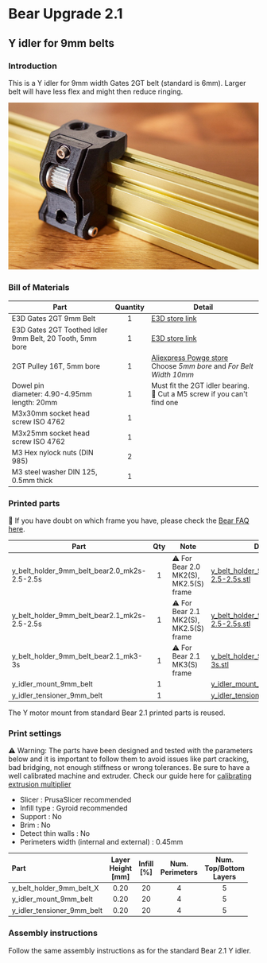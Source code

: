 # Bear Upgrade 2.1

## Y idler for 9mm belts

### Introduction

This is a Y idler for 9mm width Gates 2GT belt (standard is 6mm). Larger belt will have less flex and might then reduce ringing.

![Y idler for 9mm 2GT belt](y_idler_9mm_belt.jpg)

### Bill of Materials

| Part     | Quantity | Detail |
|----------|:--------:|--------|
| E3D Gates 2GT 9mm Belt  | 1 | [E3D store link](https://e3d-online.com/gates-powergripr-gt2-belt-9mm-x-100mm) |
| E3D Gates 2GT Toothed Idler<br/>9mm Belt, 20 Tooth, 5mm bore | 1 | [E3D store link](https://e3d-online.com/gates-powergripr-toothed-idler-9mm) |
| 2GT Pulley 16T, 5mm bore | 1 | [Aliexpress Powge store](https://www.aliexpress.com/item/32995138803.html)<br/>Choose _5mm bore_ and _For Belt Width 10mm_ |
| Dowel pin<br/>diameter: 4.90-4.95mm<br/>length: 20mm | 1 | Must fit the 2GT idler bearing.<br/>:pushpin: Cut a M5 screw if you can't find one |
| M3x30mm socket head screw ISO 4762 | 1 | |
| M3x25mm socket head screw ISO 4762 | 1 | |
| M3 Hex nylock nuts (DIN 985) | 2 | |
| M3 steel washer DIN 125, 0.5mm thick | 1 | |

### Printed parts

:pushpin: If you have doubt on which frame you have, please check the [Bear FAQ here](https://guides.bear-lab.com/Wiki/Bear_FAQ#Section_Which_Bear_frame_do_I_have).

| Part     | Qty | Note | Download link |
|----------|:--------:|------|---------------|
| y_belt_holder_9mm_belt_bear2.0_mk2s-2.5-2.5s | 1 | :warning: For Bear 2.0 MK2(S), MK2.5(S) frame | [y_belt_holder_9mm_belt_bear2.0_mk2s-2.5-2.5s.stl](printed_parts/y_belt_holder_9mm_belt_bear2.0_mk2s-2.5-2.5s.stl?raw=true) |
| y_belt_holder_9mm_belt_bear2.1_mk2s-2.5-2.5s | 1 | :warning: For Bear 2.1 MK2(S), MK2.5(S) frame | [y_belt_holder_9mm_belt_bear2.1_mk2s-2.5-2.5s.stl](printed_parts/y_belt_holder_9mm_belt_bear2.1_mk2s-2.5-2.5s.stl?raw=true) |
| y_belt_holder_9mm_belt_bear2.1_mk3-3s        | 1 | :warning: For Bear 2.1 MK3(S) frame | [y_belt_holder_9mm_belt_bear2.1_mk3-3s.stl](printed_parts/y_belt_holder_9mm_belt_bear2.1_mk3-3s.stl?raw=true) |
| y_idler_mount_9mm_belt | 1 | | [y_idler_mount_9mm_belt.stl](printed_parts/y_idler_mount_9mm_belt.stl?raw=true) |
| y_idler_tensioner_9mm_belt | 1 | | [y_idler_tensioner_9mm_belt.stl](printed_parts/y_idler_tensioner_9mm_belt.stl?raw=true) |

The Y motor mount from standard Bear 2.1 printed parts is reused.

### Print settings

:warning: Warning: The parts have been designed and tested with the parameters below and it is important to follow them to avoid issues like part cracking, bad bridging, not enough stiffness or wrong tolerances. Be sure to have a well calibrated machine and extruder. Check our guide here for [calibrating extrusion multiplier](https://guides.bear-lab.com/Guide/Extrusion+multiplier+and+filament+diameter/8?lang=en)

  * Slicer : PrusaSlicer recommended
  * Infill type : Gyroid recommended
  * Support : No
  * Brim : No
  * Detect thin walls : No
  * Perimeters width (internal and external) : 0.45mm

| Part | Layer<br/>Height<br/>[mm] | Infill<br/>[%] | Num.<br/>Perimeters | Num.<br/>Top/Bottom<br/>Layers |
|:----|:----:|:----:|:----:|:----:|
| y_belt_holder_9mm_belt_X   | 0.20 | 20 | 4 | 5 |
| y_idler_mount_9mm_belt     | 0.20 | 20 | 4 | 5 |
| y_idler_tensioner_9mm_belt | 0.20 | 20 | 4 | 5 |

### Assembly instructions

Follow the same assembly instructions as for the standard Bear 2.1 Y idler.
